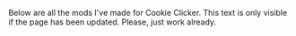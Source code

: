 

Below are all the mods I've made for Cookie Clicker. This text is only visible if the page has been updated. Please, just work already.